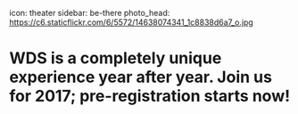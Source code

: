 icon: theater
sidebar: be-there
photo_head: https://c6.staticflickr.com/6/5572/14638074341_1c8838d6a7_o.jpg

# WDS is a completely unique experience year after year. Join us for 2017; pre-registration starts now!
